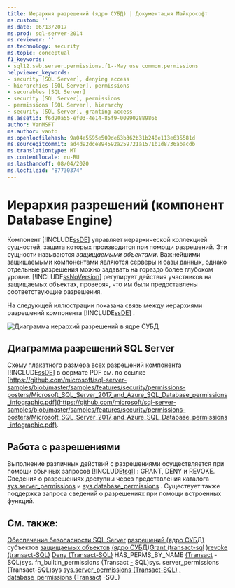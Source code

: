 ```yaml
---
title: Иерархия разрешений (ядро СУБД) | Документация Майкрософт
ms.custom: ''
ms.date: 06/13/2017
ms.prod: sql-server-2014
ms.reviewer: ''
ms.technology: security
ms.topic: conceptual
f1_keywords:
- sql12.swb.server.permissions.f1--May use common.permissions
helpviewer_keywords:
- security [SQL Server], denying access
- hierarchies [SQL Server], permissions
- securables [SQL Server]
- security [SQL Server], permissions
- permissions [SQL Server], hierarchy
- security [SQL Server], granting access
ms.assetid: f6d20a55-ef03-4e14-85f9-009902889866
author: VanMSFT
ms.author: vanto
ms.openlocfilehash: 9a04e5595e509de63b362b31b240e113e635581d
ms.sourcegitcommit: ad4d92dce894592a259721a1571b1d8736abacdb
ms.translationtype: MT
ms.contentlocale: ru-RU
ms.lasthandoff: 08/04/2020
ms.locfileid: "87730374"
---
```

# <a name="permissions-hierarchy-database-engine"></a>Иерархия разрешений (компонент Database Engine)
  Компонент [!INCLUDE[ssDE](../../../includes/ssde-md.md)] управляет иерархической коллекцией сущностей, защита которых производится при помощи разрешений. Эти сущности называются *защищаемыми объектами*. Важнейшими защищаемыми компонентами являются серверы и базы данных, однако отдельные разрешения можно задавать на гораздо более глубоком уровне. [!INCLUDE[ssNoVersion](../../includes/ssnoversion-md.md)] регулирует действия участников на защищаемых объектах, проверяя, что им были предоставлены соответствующие разрешения.

 На следующей иллюстрации показана связь между иерархиями разрешений компонента [!INCLUDE[ssDE](../../../includes/ssde-md.md)] .

 ![Диаграмма иерархий разрешений в ядре СУБД](../../database-engine/media/wj-security-layers.gif "Диаграмма иерархий разрешений в ядре СУБД")

## <a name="chart-of-sql-server-permissions"></a>Диаграмма разрешений SQL Server
 Схему плакатного размера всех разрешений компонента [!INCLUDE[ssDE](../../../includes/ssde-md.md)] в формате PDF см. по ссылке [https://github.com/microsoft/sql-server-samples/blob/master/samples/features/security/permissions-posters/Microsoft_SQL_Server_2017_and_Azure_SQL_Database_permissions_infographic.pdf](https://github.com/microsoft/sql-server-samples/blob/master/samples/features/security/permissions-posters/Microsoft_SQL_Server_2017_and_Azure_SQL_Database_permissions_infographic.pdf).

## <a name="working-with-permissions"></a>Работа с разрешениями
 Выполнение различных действий с разрешениями осуществляется при помощи обычных запросов [!INCLUDE[tsql](../../includes/tsql-md.md)] : GRANT, DENY и REVOKE. Сведения о разрешениях доступны через представления каталога [sys.server_permissions](/sql/relational-databases/system-catalog-views/sys-server-permissions-transact-sql) и [sys.database_permissions](/sql/relational-databases/system-catalog-views/sys-database-permissions-transact-sql) . Существует также поддержка запроса сведений о разрешениях при помощи встроенных функций.

## <a name="see-also"></a>См. также:
 [Обеспечение безопасности SQL Server](securing-sql-server.md) [разрешений &#40;ядро СУБД&#41;](permissions-database-engine.md) субъектов [защищаемых объектов](securables.md) [&#40;ядро СУБД](authentication-access/principals-database-engine.md)&#41;[Grant &#40;transact-sql](/sql/t-sql/statements/grant-transact-sql) [&#41;revoke &#40;transact-SQL&#41;](/sql/t-sql/statements/revoke-transact-sql) [Deny &#40;Transact-SQL&#41;](/sql/t-sql/statements/deny-transact-sql) HAS_PERMS_BY_NAME [&#40;Transact](/sql/t-sql/functions/has-perms-by-name-transact-sql) -SQL&#41;sys. fn_builtin_permissions &#40;Transact [-](/sql/relational-databases/system-functions/sys-fn-builtin-permissions-transact-sql) SQL&#41;sys. server_permissions &#40;Transact-SQL&#41;sys [sys.server_permissions &#40;Transact-SQL&#41;](/sql/relational-databases/system-catalog-views/sys-server-permissions-transact-sql) [. database_permissions &#40;Transact](/sql/relational-databases/system-catalog-views/sys-database-permissions-transact-sql) -SQL&#41;


